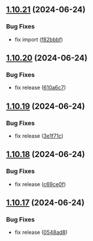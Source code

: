 ## [1.10.21](https://github.com/hattaalfaritzy/hzy-ui/compare/v1.10.20...v1.10.21) (2024-06-24)


### Bug Fixes

* fix import ([f82bbbf](https://github.com/hattaalfaritzy/hzy-ui/commit/f82bbbff8dcc42e60e4851912c118763cc47ea86))



## [1.10.20](https://github.com/hattaalfaritzy/hzy-ui/compare/v1.10.19...v1.10.20) (2024-06-24)


### Bug Fixes

* fix release ([610a6c7](https://github.com/hattaalfaritzy/hzy-ui/commit/610a6c71e232402da4e40a4d000670ec9148ebe9))



## [1.10.19](https://github.com/hattaalfaritzy/hzy-ui/compare/v1.10.18...v1.10.19) (2024-06-24)


### Bug Fixes

* fix release ([3e1f71c](https://github.com/hattaalfaritzy/hzy-ui/commit/3e1f71c94e3d975f03a6508664d4e13a703f4d89))



## [1.10.18](https://github.com/hattaalfaritzy/hzy-ui/compare/v1.10.17...v1.10.18) (2024-06-24)


### Bug Fixes

* fix release ([c69ce0f](https://github.com/hattaalfaritzy/hzy-ui/commit/c69ce0ff374a371bad370b4aa85952fa711c9c86))



## [1.10.17](https://github.com/hattaalfaritzy/hzy-ui/compare/v1.10.16...v1.10.17) (2024-06-24)


### Bug Fixes

* fix release ([0548ad8](https://github.com/hattaalfaritzy/hzy-ui/commit/0548ad89dcb790180003152505914c42d1d97366))



